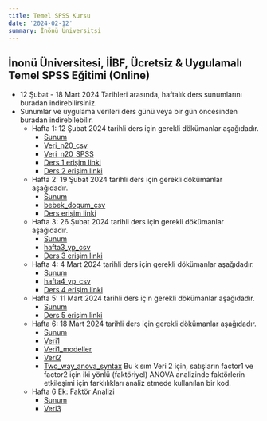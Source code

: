 ```yaml
---
title: Temel SPSS Kursu
date: '2024-02-12'
summary: İnönü Üniversitsi
---
```



## İnonü Üniversitesi, İİBF, Ücretsiz & Uygulamalı Temel SPSS Eğitimi (Online)
* 12 Şubat - 18 Mart 2024 Tarihleri arasında, haftalık ders sunumlarını buradan indirebilirsiniz.
* Sunumlar ve uygulama verileri ders günü veya bir gün öncesinden buradan indirebilebilir.
    * Hafta 1: 12 Şubat 2024 tarihli ders için gerekli dökümanlar aşağıdadır. 
    	* [Sunum](Presentation1.pdf)
    	* [Veri_n20_csv](veri_n20.csv)
	    * [Veri_n20_SPSS](veri_n20.sav)
	    * [Ders 1 erişim linki](https://drive.google.com/file/d/1jtnQiVN22a04edWJfHJhgZBJIUI3RcBJ/view?usp=sharing)
	    * [Ders 2 erişim linki](https://drive.google.com/file/d/19xHDcxsjsvKWK26MeYGUjU2oLRgTlGOK/view?usp=sharing)
    * Hafta 2: 19 Şubat 2024 tarihli ders için gerekli dökümanlar aşağıdadır.
      * [Sunum](Presentation2.pdf) 
      * [bebek_dogum_csv](bebek_dogum.csv)
      * [Ders erişim linki](https://drive.google.com/file/d/1cyctUmI984XLd4qvm1kfnqG1C3o16yDG/view?usp=sharing) 
    * Hafta 3: 26 Şubat 2024 tarihli ders için gerekli dökümanlar aşağıdadır.
      * [Sunum](Presentation3.pdf) 
      * [hafta3_yp_csv](hafta3_yp.csv)
      * [Ders 3 erişim linki](https://drive.google.com/file/d/17X5A9bubmLMj6Os-oYKNoVyVBWamxL6x/view?usp=sharing)
    * Hafta 4: 4 Mart 2024 tarihli ders için gerekli dökümanlar aşağıdadır.
      * [Sunum](Presentation4.pdf) 
      * [hafta4_yp_csv](hafta4_yp.csv)
      * [Ders 4 erişim linki](https://drive.google.com/file/d/1vy4Sbi4VYy8uZ_gPg51h3nVhSvO9sXJn/view?usp=sharing)
    * Hafta 5: 11 Mart 2024 tarihli ders için gerekli dökümanlar aşağıdadır.
      * [Sunum](Presentation5.pdf) 
      * [Ders 5 erişim linki](https://drive.google.com/file/d/1qTNE88f0JGamJPwqSjqBkwG9Ia6M3hES/view?usp=sharing) 
    * Hafta 6: 18 Mart 2024 tarihli ders için gerekli dökümanlar aşağıdadır.
      * [Sunum](Presentation6.pdf)
      * [Veri1](hafta6_yp.csv)  
      * [Veri1_modeller](regresyon_modelleri.txt)
      * [Veri2](hafta6_advertising.csv)
      * [Two_way_anova_syntax](Syntax1_two_way_anova.sps) Bu kısım Veri 2 için, satışların factor1 ve factor2 için iki yönlü (faktöriyel) ANOVA analizinde faktörlerin etkileşimi için farklılıkları analiz etmede kullanılan bir kod.
    * Hafta 6 Ek: Faktör Analizi
      * [Sunum](Presentation7.pdf)
      * [Veri3](hafta6_factor.csv)  

        

